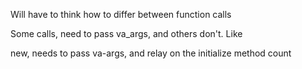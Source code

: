 Will have to think how to differ between function calls


Some calls, need to pass va_args, and others don't. Like 

new, needs to pass va-args, and relay on the initialize method count